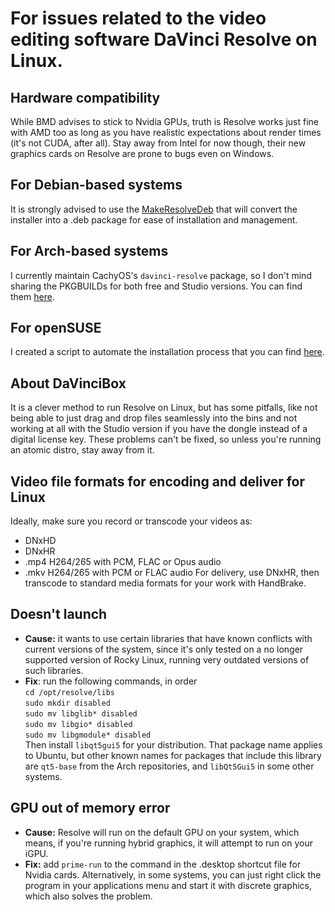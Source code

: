 # For issues related to the video editing software DaVinci Resolve on Linux.
## Hardware compatibility
While BMD advises to stick to Nvidia GPUs, truth is Resolve works just fine with AMD too as long as you have realistic expectations about render times (it's not CUDA, after all). Stay away from Intel for now though, their new graphics cards on Resolve are prone to bugs even on Windows.
## For Debian-based systems
It is strongly advised to use the [MakeResolveDeb](https://www.danieltufvesson.com/makeresolvedeb) that will convert the installer into a .deb package for ease of installation and management.
## For Arch-based systems
I currently maintain CachyOS's `davinci-resolve` package, so I don't mind sharing the PKGBUILDs for both free and Studio versions. You can find them [here](https://github.com/psygreg/linux-troubleshooting/tree/main/resolve-arch).
## For openSUSE
I created a script to automate the installation process that you can find [here](https://github.com/psygreg/resolve-suse).
## About DaVinciBox
It is a clever method to run Resolve on Linux, but has some pitfalls, like not being able to just drag and drop files seamlessly into the bins and not working at all with the Studio version if you have the dongle instead of a digital license key. These problems can't be fixed, so unless you're running an atomic distro, stay away from it.
## Video file formats for encoding and deliver for Linux
Ideally, make sure you record or transcode your videos as:
- DNxHD
- DNxHR
- .mp4 H264/265 with PCM, FLAC or Opus audio
- .mkv H264/265 with PCM or FLAC audio
For delivery, use DNxHR, then transcode to standard media formats for your work with HandBrake.
## Doesn't launch
- **Cause:** it wants to use certain libraries that have known conflicts with current versions of the system, since it's only tested on a no longer supported version of Rocky Linux, running very outdated versions of such libraries.
- **Fix**: run the following commands, in order\
`cd /opt/resolve/libs`\
`sudo mkdir disabled`\
`sudo mv libglib* disabled`\
`sudo mv libgio* disabled`\
`sudo mv libgmodule* disabled`\
Then install `libqt5gui5` for your distribution. That package name applies to Ubuntu, but other known names for packages that include this library are `qt5-base` from the Arch repositories, and `libQt5Gui5` in some other systems.

## GPU out of memory error
- **Cause:** Resolve will run on the default GPU on your system, which means, if you're running hybrid graphics, it will attempt to run on your iGPU.
- **Fix:** add `prime-run` to the command in the .desktop shortcut file for Nvidia cards. Alternatively, in some systems, you can just right click the program in your applications menu and start it with discrete graphics, which also solves the problem. 
